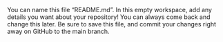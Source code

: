 You can name this file “README.md”. In this empty workspace, add any details you want about your repository! You can always come back and change this later. Be sure to save this file, and commit your changes right away on GitHub to the main branch.
